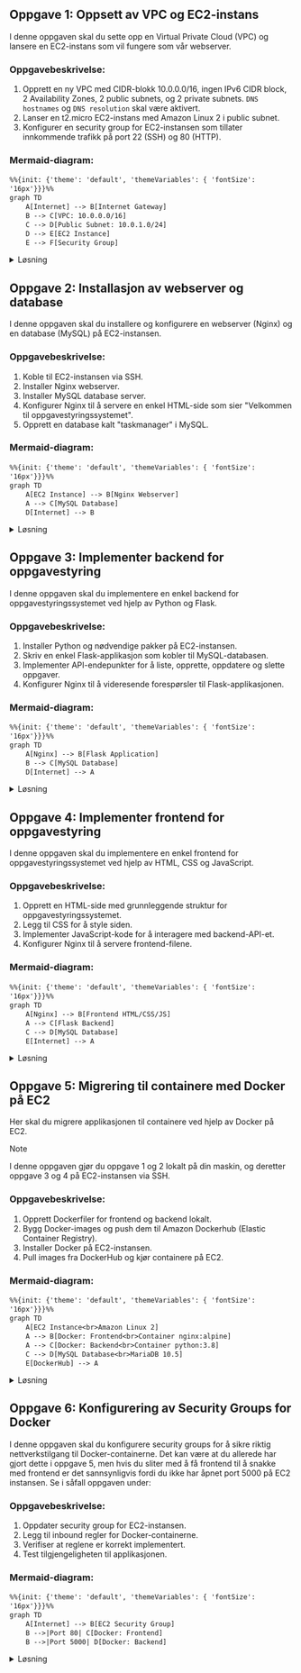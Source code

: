 ## Oppgave 1: Oppsett av VPC og EC2-instans

I denne oppgaven skal du sette opp en Virtual Private Cloud (VPC) og lansere en EC2-instans som vil fungere som vår webserver.

### Oppgavebeskrivelse:

1. Opprett en ny VPC med CIDR-blokk 10.0.0.0/16, ingen IPv6 CIDR block, 2 Availability Zones, 2 public subnets, og 2 private subnets. `DNS hostnames` og `DNS resolution` skal være aktivert.
2. Lanser en t2.micro EC2-instans med Amazon Linux 2 i public subnet.
3. Konfigurer en security group for EC2-instansen som tillater innkommende trafikk på port 22 (SSH) og 80 (HTTP).

### Mermaid-diagram:

```mermaid
%%{init: {'theme': 'default', 'themeVariables': { 'fontSize': '16px'}}}%%
graph TD
    A[Internet] --> B[Internet Gateway]
    B --> C[VPC: 10.0.0.0/16]
    C --> D[Public Subnet: 10.0.1.0/24]
    D --> E[EC2 Instance]
    E --> F[Security Group]
```

<details>
<summary>Løsning</summary>

1. Opprett VPC:
   - Gå til VPC Dashboard i AWS Console ved å søke på "VPC"
   - Klikk \"Create VPC\
   - Klikk \"VPC and more\"
   - Angi navn og CIDR-blokk 10.0.0.0/16
   - Tenancy "Default"
   - Number of AZs: 2
   - Number of Public Subnets: 2
   - Number of Private Subnets: 2
   - NAT gateways: None
   - VPC endpoints: None
   - DNS options (Enable DNS hostnames): Aktivert
   - DNS options (Enable DNS resolution): Aktivert
   - Klikk på \"Create VPC\"

2. Lanser EC2-instans:
    - Gå til EC2 Dashboard
    - Klikk "Launch Instance"
    - Gi den et navn
    - Velg Amazon Linux 2 AMI
    - Velg t2.micro instance type
    - Ved "Key pair (login)":
      * Velg "Create new key pair"
      * Gi key pair et navn (f.eks. "taskmanager-key")
      * Velg RSA og .pem format
      * Last ned key pair-filen og lagre den sikkert
      * Endre tillatelser på key pair: `chmod 400 taskmanager-key.pem`
    - Konfigurer \"Network Settings \" -> Trykk på Edit
        - Konfigurer instance details: Velg ditt VPC og **public** subnettet (se på navnet for å vite at det er public) i sone `eu-west-1a`
        - `Auto-assign public IP`: Enable
        - `Firewall`: Create Security Group
            - Gi den et navn
            - Inbound Security Group Rules: 
                - Type: ssh, Protocol: TCP, Port range: 22, Source Type: anywhere
                - `Add security group rule` -> Type: http, Protocol TCP, port: 80, Source Type: 0.0.0.0/0 (anywhere)

    - Konfigurer security group: Tillat inngående trafikk på port 22 og 80
    - Launch instance

I EC2-konsollet i AWS vil du nå se at EC2-instansen din står og initialiserer med `Status check` lik `Initializing`. Se bilde:

![Screenshot of AWS VPC Creation](../../../static/img/ec2-init.png)

Dette setter opp grunnleggende infrastruktur for vårt oppgavestyringssystem.

</details>

## Oppgave 2: Installasjon av webserver og database

I denne oppgaven skal du installere og konfigurere en webserver (Nginx) og en database (MySQL) på EC2-instansen.

### Oppgavebeskrivelse:

1. Koble til EC2-instansen via SSH.
2. Installer Nginx webserver.
3. Installer MySQL database server.
4. Konfigurer Nginx til å servere en enkel HTML-side som sier \"Velkommen til oppgavestyringssystemet\".
5. Opprett en database kalt \"taskmanager\" i MySQL.

### Mermaid-diagram:

```mermaid
%%{init: {'theme': 'default', 'themeVariables': { 'fontSize': '16px'}}}%%
graph TD
    A[EC2 Instance] --> B[Nginx Webserver]
    A --> C[MySQL Database]
    D[Internet] --> B
```

<details>
<summary>Løsning</summary>

Før du begynner her må det settes riktige tilganger på SSH-nøkkelen. Det gjør du ved å kjøre `chmod 400 <your-key>.pem`.

1. Koble til EC2-instansen ved å kjøre følgende kommando i terminalen din:
   ```
   ssh -i your-key.pem ec2-user@your-instance-ip
   ```

   Riktig kommando kan også finnes her ved å gå inn i `EC2`-viewet til AWS, og deretter trykke på `Connect` i menyen øverst til høyre. Du trykker deg videre inn på `SSH Client`, og ser en link i bunn der som skal se noe ala dette ut: `ssh -i "taskmanager-key.pem" ec2-user@ec2-54-75-40-70.eu-west-1.compute.amazonaws.com`

    ![Screenshot of AWS VPC Creation](../../../static/img/ec2-connect.png)

    Du vil få opp følgende spørsmål ved første gang du bruker SSH inn i instansen `Are you sure you want to continue connecting (yes/no/[fingerprint])?`. Skriv `yes` og trykk enter. Du vil nå befinne deg inne i terminalen til EC2-instansen, som kan ses med følgende i terminalen: `[ec2-user@ip-10-0-10-238 ~]$`. Her vil du kunne kjøre kommandoer som `ls`, `pwd` etc. må samme måte som på lokal maskin. 

2. Installer Nginx:
   ```
   sudo yum update -y
   sudo yum install -y nginx
   sudo systemctl start nginx
   sudo systemctl enable nginx
   ```

   Du kan nå prøve å gå til IPen til EC2-instansen din ved å skrive inn IP-adressen i adressefeltet i Google Chrome og se at `Welcome to nginx!` dukker opp. 

3. Installer MySQL:
   ```
    sudo dnf install mariadb105-server mariadb105-server-utils -y
    sudo systemctl start mariadb
    sudo systemctl enable mariadb
    sudo mysql_secure_installation

    Follow prompts:
    - Enter current password for root (press Enter for none) -> yourpassword
    - Switch to unix_socket authentication [Y/n] -> n
    - Change the root password? [Y/n] -> n
    - Remove anonymous users? (Y)
    - Disallow root login remotely? (Y)
    - Remove test database and access to it? (Y)
    - Reload privilege tables now? (Y)
   ```

4. Konfigurer Nginx:
```bash
sudo tee /usr/share/nginx/html/index.html << 'EOF'
<html>
    <body>
    <h1>Velkommen til oppgavestyringssystemet</h1>
    </body>
</html>
EOF
```

5. Propager endringene til `nginx`:

```bash
sudo systemctl restart nginx
```

5. Opprett database:
   ```
   sudo mysql
   SET PASSWORD FOR 'root'@'localhost' = PASSWORD('yourpassword');
   CREATE DATABASE taskmanager;
   FLUSH PRIVILEGES;
   exit
   ```

Du har nå satt opp en webserver og en database på EC2-instansen. Du kan åpne en nettleser og gå til EC2-instansens offentlige IP-adresse for å se velkomstsiden. Du finner denne adressen i EC2 Dashboard under "Public IPv4 address".

</details>

## Oppgave 3: Implementer backend for oppgavestyring

I denne oppgaven skal du implementere en enkel backend for oppgavestyringssystemet ved hjelp av Python og Flask.

### Oppgavebeskrivelse:

1. Installer Python og nødvendige pakker på EC2-instansen.
2. Skriv en enkel Flask-applikasjon som kobler til MySQL-databasen.
3. Implementer API-endepunkter for å liste, opprette, oppdatere og slette oppgaver.
4. Konfigurer Nginx til å videresende forespørsler til Flask-applikasjonen.

### Mermaid-diagram:

```mermaid
%%{init: {'theme': 'default', 'themeVariables': { 'fontSize': '16px'}}}%%
graph TD
    A[Nginx] --> B[Flask Application]
    B --> C[MySQL Database]
    D[Internet] --> A
```

<details>
<summary>Løsning</summary>

1. Installer Python og pakker:
   ```
   sudo yum remove mariadb-connector-c -y

    sudo yum install https://downloads.mariadb.com/Connectors/c/connector-c-3.3.4/mariadb-connector-c-3.3.4-1.el7.x86_64.rpm -y

    sudo yum install python3 python3-pip mariadb105-devel gcc python3-devel -y

    pip3 install --user flask flask-sqlalchemy mariadb==1.0.11 pymysql
   ```

2. Opprett Flask-applikasjon (app.py):
```bash
cat << 'EOF' > app.py
from flask import Flask, request, jsonify
from flask_sqlalchemy import SQLAlchemy
app = Flask(__name__)
app.config['SQLALCHEMY_DATABASE_URI'] = 'mysql+pymysql://root:yourpassword@localhost/taskmanager'
db = SQLAlchemy(app)

class Task(db.Model):
    id = db.Column(db.Integer, primary_key=True)
    title = db.Column(db.String(100), nullable=False)
    description = db.Column(db.String(200))
    status = db.Column(db.String(20), default='To Do')

@app.route('/tasks', methods=['GET'])
def get_tasks():
    tasks = Task.query.all()
    return jsonify([{'id': task.id, 'title': task.title, 'description': task.description, 'status': task.status} for task in tasks])

@app.route('/tasks', methods=['POST'])
def create_task():
    data = request.json
    new_task = Task(title=data['title'], description=data['description'])
    db.session.add(new_task)
    db.session.commit()
    return jsonify({'message': 'Task created successfully'}), 201

if __name__ == '__main__':
    with app.app_context():
        db.create_all()
    app.run(host='0.0.0.0', port=5000)
EOF
```

3. Konfigurer Nginx (/etc/nginx/nginx.conf):

```bash
sudo bash -c 'cat > /etc/nginx/nginx.conf << EOL
events {
    worker_connections 1024;
}

http {
    server {
        listen 80;
        server_name _;

        location / {
            proxy_pass http://127.0.0.1:5000;
            proxy_set_header Host \$host;
            proxy_set_header X-Real-IP \$remote_addr;
        }
    }
}
EOL'
```

4. Start Flask-applikasjonen:
   ```
   python3 app.py &
   ```

5. Omstart Nginx:
   ```
   sudo systemctl restart nginx
   ```

Du har nå implementert en enkel backend for oppgavestyringssystemet. Foreløpig er dette en lukket adresse da port 5000 ikke er eksponert i EC2 instansen din i security groups. Hvis du vil teste APIet ditt, f.eks. ved å skrive `http://52.31.158.146:5000/tasks` (bruk din EC2 instans sin IP adresse), så må først port 5000 legges til i inbound rules for security groupen til EC2 instansen. 

</details>

## Oppgave 4: Implementer frontend for oppgavestyring

I denne oppgaven skal du implementere en enkel frontend for oppgavestyringssystemet ved hjelp av HTML, CSS og JavaScript.

### Oppgavebeskrivelse:

1. Opprett en HTML-side med grunnleggende struktur for oppgavestyringssystemet.
2. Legg til CSS for å style siden.
3. Implementer JavaScript-kode for å interagere med backend-API-et.
4. Konfigurer Nginx til å servere frontend-filene.

### Mermaid-diagram:

```mermaid
%%{init: {'theme': 'default', 'themeVariables': { 'fontSize': '16px'}}}%%
graph TD
    A[Nginx] --> B[Frontend HTML/CSS/JS]
    A --> C[Flask Backend]
    C --> D[MySQL Database]
    E[Internet] --> A
```

<details>
<summary>Løsning</summary>

1. Opprett HTML-fil (index.html):
```bash
sudo tee /usr/share/nginx/html/index.html > /dev/null << 'EOL'
<!DOCTYPE html>
<html lang="en">
<head>
    <meta charset="UTF-8">
    <meta name="viewport" content="width=device-width, initial-scale=1.0">
    <title>Oppgavestyringssystem</title>
    <link rel="stylesheet" href="style.css">
</head>
<body>
    <h1>Oppgavestyringssystem</h1>
    <div id="task-list"></div>
    <form id="task-form">
        <input type="text" id="task-title" placeholder="Oppgavetittel" required>
        <textarea id="task-description" placeholder="Oppgavebeskrivelse"></textarea>
        <button type="submit">Legg til oppgave</button>
    </form>
    <script src="script.js"></script>
</body>
</html>
EOL
```

2. Opprett CSS-fil (style.css):
```bash
sudo tee /usr/share/nginx/html/style.css > /dev/null << 'EOL'
body {
    font-family: Arial, sans-serif;
    max-width: 800px;
    margin: 0 auto;
    padding: 20px;
}

#task-list {
    margin-bottom: 20px;
}

.task {
    border: 1px solid #ddd;
    padding: 10px;
    margin-bottom: 10px;
}

form {
    display: flex;
    flex-direction: column;
}

input, textarea, button {
    margin-bottom: 10px;
    padding: 5px;
}
EOL
```

3. Opprett JavaScript-fil (script.js):
```bash
sudo tee /usr/share/nginx/html/script.js > /dev/null << 'EOL'
async function getTasks() {
    const response = await fetch('/tasks');
    const tasks = await response.json();
    const taskList = document.getElementById('task-list');
    taskList.innerHTML = '';
    tasks.forEach(task => {
        const taskElement = document.createElement('div');
        taskElement.className = 'task';
        taskElement.innerHTML = `
            <h3>${task.title}</h3>
            <p>${task.description}</p>
            <p>Status: ${task.status}</p>
        `;
        taskList.appendChild(taskElement);
    });
}

document.getElementById('task-form').addEventListener('submit', async (e) => {
    e.preventDefault();
    const title = document.getElementById('task-title').value;
    const description = document.getElementById('task-description').value;
    await fetch('/tasks', {
        method: 'POST',
        headers: {
            'Content-Type': 'application/json',
        },
        body: JSON.stringify({ title, description }),
    });
    getTasks();
    e.target.reset();
});

getTasks();
EOL
```

4. Konfigurer Nginx:
```bash
sudo tee /etc/nginx/nginx.conf > /dev/null << 'EOL'
events {
    worker_connections 1024;
}

http {
    server {
        listen 80;
        server_name _;

        location / {
            root /usr/share/nginx/html;
            index index.html;
            try_files $uri $uri/ /index.html;
        }

        location /tasks {
            proxy_pass http://127.0.0.1:5000;
            proxy_set_header Host $host;
            proxy_set_header X-Real-IP $remote_addr;
        }
    }
}
EOL
```

5. Omstart Nginx:
```
sudo systemctl restart nginx
```

Du har nå implementert en enkel frontend for oppgavestyringssystemet. Du kan åpne en nettleser og gå til EC2-instansens offentlige IP-adresse for å se og bruke applikasjonen.

For å teste dette, kan du:

1. Finne den offentlige IP-adressen til EC2-instansen:
    - Gå til EC2 Dashboard i AWS Console
    - Velg din instans
    - Se under "Public IPv4 address"

2. Åpne en nettleser og besøk:
    - Frontend: `http://<din-ec2-ip>`
    - Backend API: `http://<din-ec2-ip>/tasks`

3. Test API-endepunktene:
    - GET `/tasks` - List alle oppgaver
    - POST `/tasks` - Opprett ny oppgave

For å teste POST-endepunktet kan du bruke cURL:
```bash
curl -X POST http://<din-ec2-ip>/tasks \
  -H "Content-Type: application/json" \
  -d '{"title":"Test Oppgave","description":"Dette er en test"}'
```

</details>

## Oppgave 5: Migrering til containere med Docker på EC2

<!-- ## AWS Konfigurasjon og Access Keys

Før du begynner må du sette opp AWS CLI og programatisk aksess til AWS via Terminal. Dette vil vi gå dypere inn på i neste uke, men for å kunne gjøre operasjonene vi ønsker her er vi nødt til å sette det opp. Det er forsøkt å holde bruk av AWS CLI i denne ukens oppgaver til et absolutt minimum. 

### Opprette Access Keys i AWS
1. Logg inn på AWS Management Console
2. Gå til IAM -> Users -> Klikk på brukernavnet ditt øverst til høyre, eventuelt `admin`
3. Velg "Security credentials"
4. Under "Access keys", klikk på "Create access key"
5. Noter ned Access Key ID og Secret Access Key (dette er eneste gang du får se Secret Access Key)
6. Last ned .csv-filen for sikker oppbevaring

### Konfigurere AWS CLI med profil
1. Installer AWS CLI hvis du ikke har gjort det allerede
2. Åpne terminal
3. Kjør kommandoen:
    ```bash
    aws configure --profile gokstad
    ```
4. Du vil bli bedt om å fylle inn følgende:
    - AWS Access Key ID: [Lim inn Access Key ID]
    - AWS Secret Access Key: [Lim inn Secret Access Key]
    - Default region name: [eu-west-1]
    - Default output format: [Enter for json] -> Trykk enter

### Tips
- Hold access keys sikre og del aldri disse med andre
- Roter keys regelmessig for økt sikkerhet
- Bruk separate profiler for ulike AWS-kontoer
- For å verifisere at profilen er satt opp korrekt:
  ```bash
  aws sts get-caller-identity --profile gokstad
  ```

> [!IMPORTANT]
> Husk å aldri dele eller committe access keys til versjonskontroll! -->


Her skal du migrere applikasjonen til containere ved hjelp av Docker på EC2.

> [!NOTE]
> I denne oppgaven gjør du oppgave 1 og 2 lokalt på din maskin, og deretter oppgave 3 og 4 på EC2-instansen via SSH. 

### Oppgavebeskrivelse:

1. Opprett Dockerfiler for frontend og backend lokalt.
2. Bygg Docker-images og push dem til Amazon Dockerhub (Elastic Container Registry).
3. Installer Docker på EC2-instansen.
4. Pull images fra DockerHub og kjør containere på EC2.

### Mermaid-diagram:

```mermaid
%%{init: {'theme': 'default', 'themeVariables': { 'fontSize': '16px'}}}%%
graph TD
    A[EC2 Instance<br>Amazon Linux 2]
    A --> B[Docker: Frontend<br>Container nginx:alpine]
    A --> C[Docker: Backend<br>Container python:3.8]
    C --> D[MySQL Database<br>MariaDB 10.5]
    E[DockerHub] --> A
```

<details>
<summary>Løsning</summary>

1. Først må vi opprette filene og Dockerfiles lokalt. Før du oppretter disse må du korrigere `API_ENDPOINT` i script.js nedenfor og sette den til din EC2 instans sin public IP:

```bash
cat << 'EOF' > requirements.txt
flask
flask-sqlalchemy
mariadb==1.0.11
pymysql
flask-cors
EOF

cat << 'EOF' > app.py
from flask import Flask, request, jsonify
from flask_sqlalchemy import SQLAlchemy
from flask_cors import CORS

app = Flask(__name__)
CORS(app, resources={
    r"/*": {
        "origins": "*",
        "methods": ["GET", "POST"],
        "allow_headers": ["Content-Type"]
    }
})
app.config['SQLALCHEMY_DATABASE_URI'] = 'mysql+pymysql://root:yourpassword@host.docker.internal:3306/taskmanager'
db = SQLAlchemy(app)

class Task(db.Model):
    id = db.Column(db.Integer, primary_key=True)
    title = db.Column(db.String(100), nullable=False)
    description = db.Column(db.String(200))
    status = db.Column(db.String(20), default='To Do')

@app.route('/tasks', methods=['GET'])
def get_tasks():
    tasks = Task.query.all()
    return jsonify([{'id': task.id, 'title': task.title, 'description': task.description, 'status': task.status} for task in tasks])

@app.route('/tasks', methods=['POST'])
def create_task():
    data = request.json
    new_task = Task(title=data['title'], description=data['description'])
    db.session.add(new_task)
    db.session.commit()
    return jsonify({'message': 'Task created successfully'}), 201

if __name__ == '__main__':
    with app.app_context():
        db.create_all()
    app.run(host='0.0.0.0', port=5000)
EOF

mkdir -p frontend/html

cat << 'EOF' > frontend/html/index.html
<!DOCTYPE html>
<html lang="en">
<head>
     <meta charset="UTF-8">
     <meta name="viewport" content="width=device-width, initial-scale=1.0">
     <title>Oppgavestyringssystem</title>
     <link rel="stylesheet" href="style.css">
</head>
<body>
     <h1>Oppgavestyringssystem</h1>
     <div id="task-list"></div>
     <form id="task-form">
          <input type="text" id="task-title" placeholder="Oppgavetittel" required>
          <textarea id="task-description" placeholder="Oppgavebeskrivelse"></textarea>
          <button type="submit">Legg til oppgave</button>
     </form>
     <script src="script.js"></script>
</body>
</html>
EOF

cat << 'EOF' > frontend/html/style.css
body {
    font-family: Arial, sans-serif;
    max-width: 800px;
    margin: 0 auto;
    padding: 20px;
}

#task-list {
    margin-bottom: 20px;
}

.task {
    border: 1px solid #ddd;
    padding: 10px;
    margin-bottom: 10px;
}

form {
    display: flex;
    flex-direction: column;
}

input, textarea, button {
    margin-bottom: 10px;
    padding: 5px;
}
EOF

cat << 'EOF' > frontend/html/script.js
const API_ENDPOINT = 'http://52.16.19.129:5000';

async function getTasks() {
    const response = await fetch(`${API_ENDPOINT}/tasks`);
    const tasks = await response.json();
    const taskList = document.getElementById('task-list');
    taskList.innerHTML = '';
    tasks.forEach(task => {
        const taskElement = document.createElement('div');
        taskElement.className = 'task';
        taskElement.innerHTML = `
            <h3>${task.title}</h3>
            <p>${task.description}</p>
            <p>Status: ${task.status}</p>
        `;
        taskList.appendChild(taskElement);
    });
}

document.getElementById('task-form').addEventListener('submit', async (e) => {
    e.preventDefault();
    const title = document.getElementById('task-title').value;
    const description = document.getElementById('task-description').value;
    await fetch(`${API_ENDPOINT}/tasks`, {
        method: 'POST',
        headers: {
            'Content-Type': 'application/json',
        },
        body: JSON.stringify({ title, description }),
    });
    getTasks();
    e.target.reset();
});

getTasks();
EOF
```

Opprett Dockerfile for backend:
```bash
cat << 'EOF' > Dockerfile-backend
FROM python:3.8-slim-buster
WORKDIR /app

RUN apt-get update && apt-get install -y \
    gcc \
    libmariadb-dev \
    && rm -rf /var/lib/apt/lists/*

COPY requirements.txt .

RUN pip install -r requirements.txt
COPY app.py .
CMD ["python", "app.py"]
EOF
```

Opprett Dockerfile for frontend:
```bash
cat << 'EOF' > Dockerfile-frontend
FROM nginx:alpine
COPY frontend/html/* /usr/share/nginx/html/
EOF
```

2. Bygg og push Docker-images:
```bash
# Logg inn på Docker Hub
docker login

# Bygg images
docker build --platform linux/amd64 -t flaattengokstad/taskmanager-backend:latest -f Dockerfile-backend .
docker build --platform linux/amd64 -t flaattengokstad/taskmanager-frontend:latest -f Dockerfile-frontend .

# Push til Docker Hub
docker push flaattengokstad/taskmanager-frontend:latest
docker push flaattengokstad/taskmanager-backend:latest
```

3. Installer Docker på EC2:

Bruk SSH for å komme deg inn på EC2-instansen fra din egen maskin.

```bash
ssh -i "your-key.pem" ec2-user@your-ec2-ip

sudo yum update -y
sudo yum install docker -y
sudo service docker start
sudo usermod -a -G docker ec2-user
exit
```

4. Installer MySQL på samme måte som i oppgave 2:
```
sudo dnf install mariadb105-server mariadb105-server-utils -y
sudo systemctl start mariadb
sudo systemctl enable mariadb
sudo mysql_secure_installation
# Follow prompts:
# - Enter current password for root (press Enter for none)
# - Set root password (remember this)
# - Remove anonymous users? (Y)
# - Disallow root login remotely? (Y)
# - Remove test database and access to it? (Y)
# - Reload privilege tables now? (Y)


# Create database
sudo mysql

CREATE USER 'root'@'%' IDENTIFIED BY 'yourpassword';

CREATE DATABASE taskmanager;

GRANT ALL PRIVILEGES ON *.* TO 'root'@'%' WITH GRANT OPTION;
FLUSH PRIVILEGES;

exit
```

5. Pull og kjør containere på EC2:

SSH inn på EC2-instansen hvis du ikke allerede er inne på den:

```bash
ssh -i "your-key.pem" ec2-user@your-ec2-ip
```

Kjør disse kommandoene på EC2-instansen:

```bash
docker pull flaattengokstad/taskmanager-frontend:latest
docker pull flaattengokstad/taskmanager-backend:latest

docker run -d --name backend --add-host=host.docker.internal:host-gateway -p 5000:5000 flaattengokstad/taskmanager-backend:latest
docker run -d --name frontend -p 80:80 flaattengokstad/taskmanager-frontend:latest
```

</details>

## Oppgave 6: Konfigurering av Security Groups for Docker

I denne oppgaven skal du konfigurere security groups for å sikre riktig nettverkstilgang til Docker-containerne. Det kan være at du allerede har gjort dette i oppgave 5, men hvis du sliter med å få frontend til å snakke med frontend er det sannsynligvis fordi du ikke har åpnet port 5000 på EC2 instansen. Se i såfall oppgaven under:

### Oppgavebeskrivelse:

1. Oppdater security group for EC2-instansen.
2. Legg til inbound regler for Docker-containerne.
3. Verifiser at reglene er korrekt implementert.
4. Test tilgjengeligheten til applikasjonen.

### Mermaid-diagram:

```mermaid
%%{init: {'theme': 'default', 'themeVariables': { 'fontSize': '16px'}}}%%
graph TD
    A[Internet] --> B[EC2 Security Group]
    B -->|Port 80| C[Docker: Frontend]
    B -->|Port 5000| D[Docker: Backend]
```

<details>
<summary>Løsning</summary>

1. Finn EC2 security group:
```bash
# Gå til EC2 Dashboard i AWS Console
# Velg din instans
# Klikk på security group linken
```

2. Konfigurer inbound regler:
```bash
# I security group:
- Velg "Edit inbound rules"
- Legg til: Type=Custom TCP, Port=80, Source=0.0.0.0/0 (for frontend)
- Legg til: Type=Custom TCP, Port=5000, Source=0.0.0.0/0 (for backend)
- Behold eksisterende SSH regel (port 22)
```

3. Test tilgang:
```bash
# Test frontend
curl http://[din-ec2-ip]

# Test backend
curl http://[din-ec2-ip]:5000/tasks
```

4. For å se Docker container logs:
```bash
docker logs frontend
docker logs backend
```

</details>